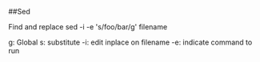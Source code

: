 ##Sed

Find and replace
sed -i -e 's/foo/bar/g' filename

g: Global
s: substitute
-i: edit inplace on filename
-e: indicate command to run
